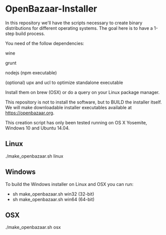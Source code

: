 # OpenBazaar-Installer

In this repository we'll have the scripts necessary to create binary distributions for different operating systems.
The goal here is to have a 1-step build process.

You need of the follow dependencies:

wine

grunt

nodejs (npm executable) 

(optional) upx and ucl to optimize standalone executable

Install them on brew (OSX) or do a query on
your Linux package manager.

This repository is not to install the software, but to BUILD the installer itself. We will make downloadable installer executables available at https://openbazaar.org.

This creation script has only been tested running on OS X Yosemite, Windows 10 and Ubuntu 14.04.

## Linux

./make_openbazaar.sh linux

## Windows

To build the Windows installer on Linux and OSX you can run:

* sh make_openbazaar.sh win32 (32-bit)
* sh make_openbazaar.sh win64 (64-bit)

## OSX

./make_openbazaar.sh osx
